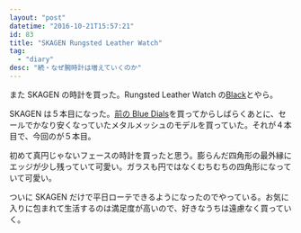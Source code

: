 ```yaml
---
layout: "post"
datetime: "2016-10-21T15:57:21"
id: 83
title: "SKAGEN Rungsted Leather Watch"
tag:
  - "diary"
desc: "続・なぜ腕時計は増えていくのか"
---
```


また SKAGEN の時計を買った。Rungsted Leather Watch の[Black](http://www.skagen.com/us/en/products/rungsted-leather-watch-pdpskw6257p.html)とやら。

SKAGEN は５本目になった。[前の Blue Dials](/archives/64.html)を買ってからしばらくあとに、セールでかなり安くなっていたメタルメッシュのモデルを買っていた。それが４本目で、今回のが５本目。

初めて真円じゃないフェースの時計を買ったと思う。膨らんだ四角形の最外縁にエッジが少し残っていて可愛い。ガラスも円ではなくむちむちの四角形になっていて可愛い。

ついに SKAGEN だけで平日ローテできるようになったのでやっている。お気に入りに包まれて生活するのは満足度が高いので、好きなうちは遠慮なく買っていく。
